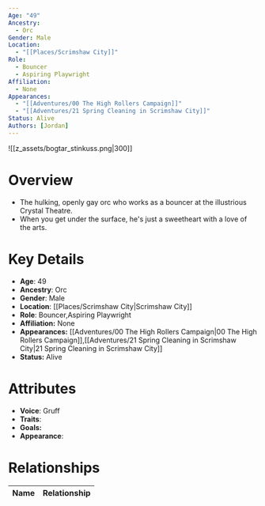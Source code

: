 ```yaml
---
Age: "49"
Ancestry:
  - Orc
Gender: Male
Location:
  - "[[Places/Scrimshaw City]]"
Role:
  - Bouncer
  - Aspiring Playwright
Affiliation:
  - None
Appearances:
  - "[[Adventures/00 The High Rollers Campaign]]"
  - "[[Adventures/21 Spring Cleaning in Scrimshaw City]]"
Status: Alive
Authors: [Jordan]
---
```

![[z_assets/bogtar_stinkuss.png|300]]

# Overview
- The hulking, openly gay orc who works as a bouncer at the illustrious Crystal Theatre.
- When you get under the surface, he's just a sweetheart with a love of the arts.

# Key Details
- **Age**: 49
- **Ancestry**: Orc
- **Gender**: Male
- **Location**: [[Places/Scrimshaw City\|Scrimshaw City]]
- **Role**: Bouncer,Aspiring Playwright
- **Affiliation:** None
- **Appearances:** [[Adventures/00 The High Rollers Campaign\|00 The High Rollers Campaign]],[[Adventures/21 Spring Cleaning in Scrimshaw City\|21 Spring Cleaning in Scrimshaw City]]
- **Status:** Alive

# Attributes
- **Voice**: Gruff
- **Traits**: 
- **Goals:** 
- **Appearance**: 

# Relationships

| Name  | Relationship |
| ----- | ------------ |
